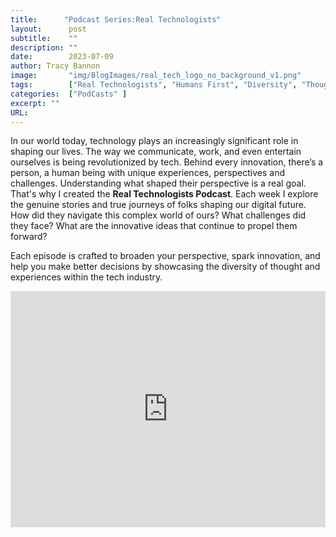 ```yaml
---
title:      "Podcast Series:Real Technologists"
layout:      post 
subtitle:    ""
description: ""
date:        2023-07-09
author: Tracy Bannon
image:       "img/BlogImages/real_tech_logo_no_background_v1.png"
tags:        ["Real Technologists", "Humans First", "Diversity", "Thought Leadership"]
categories:  ["PodCasts" ]
excerpt: ""
URL: 
---
```

In our world today, technology plays an increasingly significant role in shaping our lives. The way we communicate, work, and even entertain ourselves is being revolutionized by tech. Behind every innovation, there’s a person, a human being with unique experiences, perspectives and challenges. Understanding what shaped their perspective is a real goal. That's why I created the **Real Technologists Podcast**.  Each week I explore the genuine stories and true journeys of folks shaping our digital future. How did they navigate this complex world of ours? What challenges did they face? What are the innovative ideas that continue to propel them forward?

Each episode is crafted to broaden your perspective, spark innovation, and help you make better decisions by showcasing the diversity of thought and experiences within the tech industry.

<div style="padding-bottom:75%; position:relative; display:block; width: 100%">
  <iframe width="100%" height="100%"
    src="https://realtechnologists.org/"
    frameborder="0" allowfullscreen="" style="position:absolute; top:0; left: 0">
  </iframe>
</div>